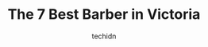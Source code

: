 ---
layout: ampstory
image: https://i0.wp.com/www.auto.or.id/wp-content/uploads/2023/06/no-cap-barbershop-0-victoria-1686324016.jpeg?resize=640,853
author: techidn
featured: false
description: Victoria, British Columbia, Canada is a haven for Barber enthusiasts, boasting an impressive array of 7 top-notch establishments. Whether youre a seasoned connoisseur or simply curious to e
title: The 7 Best Barber in Victoria
cover:
   title: The 7 Best Barber in Victoria
   subtitle: AUTO.OR.ID
   background: https://www.auto.or.id/wp-content/uploads/2023/06/no-cap-barbershop-0-victoria-1686324016.jpeg

pages: 
 - layout: thirds
   top: <h1>#1 Rebellion Barbershop</h1>
   bottom: "<p>I went in with a shaggy head of hair, and I came out looking and feeling great. Josh took his time to give me one of the better haircuts Ive ever had. He also got me up </p>"
   background: https://www.auto.or.id/wp-content/uploads/2023/06/no-cap-barbershop-1-victoria-1686324018.jpeg
   backgroundblur: true
 - layout: thirds
   top: <h1>#2 Victory Barber & Brand Victoria</h1>
   bottom: "<p>1315 Blanshard St, Victoria, BC V8W 0B5, Canada</p>"
   background: https://www.auto.or.id/wp-content/uploads/2023/06/no-cap-barbershop-2-victoria-1686324018.jpeg
   cta:
      link: https://www.auto.or.id/the-7-best-barber-in-victoria/
      text: The 7 Best Barber in Victoria
 - layout: thirds
   top: <h1>#3 Brothers Barbershop</h1>
   bottom: "<p>770 Fort St, Victoria, BC V8W 1H2, Canada</p>"
   background: https://images.unsplash.com/photo-1639928849293-7f9ff81e41d3?ixlib=rb-4.0.3&ixid=MnwxMjA3fDB8MHxwaG90by1wYWdlfHx8fGVufDB8fHx8&auto=format&fit=crop&w=640&h=853&q=80
   cta:
      link: https://www.auto.or.id/the-7-best-barber-in-victoria/
      text: The 7 Best Barber in Victoria
 - layout: thirds
   top: <h1>#4 Cook Street Barbershop</h1>
   bottom: "<p>1029 View St #110, Victoria, BC V8V 0C9, Canada</p>"
   background: https://images.unsplash.com/photo-1596179570006-e6b11fac059b?ixlib=rb-4.0.3&ixid=MnwxMjA3fDB8MHxwaG90by1wYWdlfHx8fGVufDB8fHx8&auto=format&fit=crop&w=640&h=853&q=80
   cta:
      link: https://www.auto.or.id/the-7-best-barber-in-victoria/
      text: The 7 Best Barber in Victoria
 - layout: thirds
   top: <h1>#5 Central Barbers & Stylists</h1>
   bottom: "<p>636 Fort St, Victoria, BC V8W 3V2, Canada</p>"
   background: https://images.unsplash.com/photo-1571224237891-bfb45fcf0920?ixlib=rb-4.0.3&ixid=MnwxMjA3fDB8MHxwaG90by1wYWdlfHx8fGVufDB8fHx8&auto=format&fit=crop&w=640&h=853&q=80
   cta:
      link: https://www.auto.or.id/the-7-best-barber-in-victoria/
      text: The 7 Best Barber in Victoria
 - layout: thirds
   top: <h1>#6 Salahs Hair Lounge And Barbershop</h1>
   bottom: "<p>Former - Salah The Barber, 1503 Haultain St, Victoria, BC V8R 1K2, Canada</p>"
   background: https://images.unsplash.com/photo-1633961928124-c0eaa9d844ab?ixlib=rb-4.0.3&ixid=MnwxMjA3fDB8MHxwaG90by1wYWdlfHx8fGVufDB8fHx8&auto=format&fit=crop&w=640&h=853&q=80
   cta:
      link: https://www.auto.or.id/the-7-best-barber-in-victoria/
      text: The 7 Best Barber in Victoria
 - layout: thirds
   top: <h1>#7 Uomo Modern Barber</h1>
   bottom: "<p>240 Cook St #108, Victoria, BC V8V 3X3, Canada</p>"
   background: https://images.unsplash.com/photo-1580881647059-923632b8fd75?ixlib=rb-4.0.3&ixid=MnwxMjA3fDB8MHxwaG90by1wYWdlfHx8fGVufDB8fHx8&auto=format&fit=crop&w=640&h=853&q=80
   cta:
      link: https://www.auto.or.id/the-7-best-barber-in-victoria/
      text: The 7 Best Barber in Victoria
 - layout: thirds
   middle: Continue reading...
   background: https://images.unsplash.com/photo-1630381797319-9bd529abd85a?ixlib=rb-4.0.3&ixid=MnwxMjA3fDB8MHxwaG90by1wYWdlfHx8fGVufDB8fHx8&auto=format&fit=crop&w=640&h=853&q=80
   cta:
      link: https://www.auto.or.id/the-7-best-barber-in-victoria/
      text: The 7 Best Barber in Victoria

---